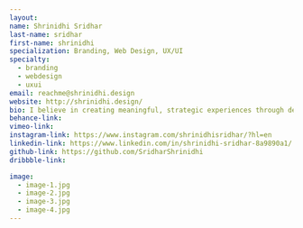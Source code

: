 ```yaml
---
layout:
name: Shrinidhi Sridhar
last-name: sridhar
first-name: shrinidhi
specialization: Branding, Web Design, UX/UI
specialty:
  - branding
  - webdesign
  - uxui
email: reachme@shrinidhi.design
website: http://shrinidhi.design/
bio: I believe in creating meaningful, strategic experiences through design. Also Leslie Knope is my spirit animal.
behance-link:
vimeo-link:
instagram-link: https://www.instagram.com/shrinidhisridhar/?hl=en
linkedin-link: https://www.linkedin.com/in/shrinidhi-sridhar-8a9890a1/
github-link: https://github.com/SridharShrinidhi
dribbble-link:

image:
  - image-1.jpg
  - image-2.jpg
  - image-3.jpg
  - image-4.jpg
---
```

